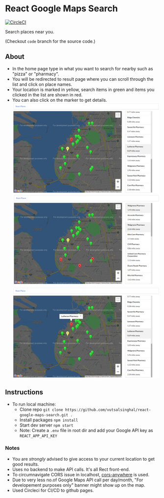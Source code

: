 # React Google Maps Search

[![CircleCI](https://circleci.com/gh/vutsalsinghal/react-google-maps-search/tree/code.svg?style=svg)](https://circleci.com/gh/vutsalsinghal/react-google-maps-search/tree/code)

Search places near you.

(Checkout `code` branch for the source code.)

## About 
- In the home page type in what you want to search for nearby such as "pizza" or "pharmacy".
- You will be redirected to result page where you can scroll through the list and click on place names.
- Your location is marked in yellow, search items in green and items you clicked in the list are shown in red.
- You can also click on the marker to get details.
![ss2](./images/ss2.png)
![ss1](./images/ss1.png)
![ss3](./images/ss3.png)


## Instructions
- To run local machine:
    - Clone repo `git clone https://github.com/vutsalsinghal/react-google-maps-search.git .`
    - Install packages `npm install`
    - Start dev server `npm start`
    - Note: Create a `.env` file in root dir and add your Google API key as `REACT_APP_API_KEY`


### Notes
- You are *strongly* advised to give access to your current location to get good results.
- Uses no backend to make API calls. It's all Rect front-end.
- To circumnavigate CORS issue in localhost, [cors-anywhere](https://github.com/Rob--W/cors-anywhere) is used.
- Due to very less no.of Google Maps API call per day/month, "For developement purposes only" banner might show up on the map.
- Used Circleci for CI/CD to github pages.